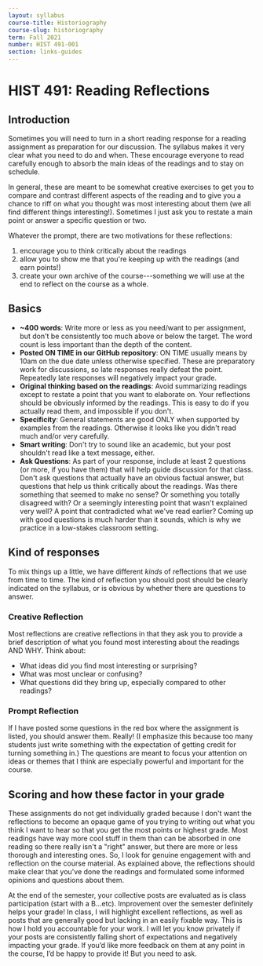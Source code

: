 ```yaml
---
layout: syllabus
course-title: Historiography
course-slug: historiography
term: Fall 2021
number: HIST 491-001
section: links-guides
---
```


# HIST 491: Reading Reflections

## Introduction
Sometimes you will need to turn in a short reading response for a reading assignment as preparation for our discussion. The syllabus makes it very clear what you need to do and when. These encourage everyone to read carefully enough to absorb the main ideas of the readings and to stay on schedule.

In general, these are meant to be somewhat creative exercises to get you to compare and contrast different aspects of the reading and to give you a chance to riff on what you thought was most interesting about them (we all find different things interesting!). Sometimes I just ask you to restate a main point or answer a specific question or two.

Whatever the prompt, there are two motivations for these reflections:
1) encourage you to think critically about the readings
2) allow you to show me that you're keeping up with the readings (and earn points!)
3) create your own archive of the course---something we will use at the end to reflect on the course as a whole.

## Basics
- **~400 words**: Write more or less as you need/want to per assignment, but don't be consistently too much above or below the target. The word count is less important than the depth of the content.
- **Posted ON TIME in our GitHub repository**: ON TIME usually means by 10am on the due date unless otherwise specified. These are preparatory work for discussions, so late responses really defeat the point. Repeatedly late responses will negatively impact your grade.
- **Original thinking based on the readings**: Avoid summarizing readings except to restate a point that you want to elaborate on. Your reflections should be obviously informed by the readings. This is easy to do if you actually read them, and impossible if you don't.
- **Specificity**: General statements are good ONLY when supported by examples from the readings. Otherwise it looks like you didn't read much and/or very carefully.
- **Smart writing**: Don't try to sound like an academic, but your post shouldn't read like a text message, either.
- **Ask Questions**: As part of your response, include at least 2 questions (or more, if you have them) that will help guide discussion for that class. Don't ask questions that actually have an obvious factual answer, but questions that help us think critically about the readings. Was there something that seemed to make no sense? Or something you totally disagreed with? Or a seemingly interesting point that wasn't explained very well? A point that contradicted what we've read earlier? Coming up with good questions is much harder than it sounds, which is why we practice in a low-stakes classroom setting.

## Kind of responses
To mix things up a little, we have different _kinds_ of reflections that we use from time to time. The kind of reflection you should post should be clearly indicated on the syllabus, or is obvious by whether there are questions to answer.

### Creative Reflection
Most reflections are creative reflections in that they ask you to provide a brief description of what you found most interesting about the readings AND WHY. Think about:
- What ideas did you find most interesting or surprising?
- What was most unclear or confusing?
- What questions did they bring up, especially compared to other readings?

### Prompt Reflection
If I have posted some questions in the red box where the assignment is listed, you should answer them. Really! (I emphasize this because too many students just write something with the expectation of getting credit for turning something in.) The questions are meant to focus your attention on ideas or themes that I think are especially powerful and important for the course.


## Scoring and how these factor in your grade
These assignments do not get individually graded because I don't want the reflections to become an opaque game of you trying to writing out what you think I want to hear so that you get the most points or highest grade. Most readings have way more cool stuff in them than can be absorbed in one reading so there really isn't a "right" answer, but there are more or less thorough and interesting ones. So, I look for genuine engagement with and reflection on the course material. As explained above, the reflections should make clear that you've done the readings and formulated some informed opinions and questions about them.

At the end of the semester, your collective posts are evaluated as is class participation (start with a B...etc). Improvement over the semester definitely helps your grade! In class, I will highlight excellent reflections, as well as posts that are generally good but lacking in an easily fixable way. This is how I hold you accountable for your work. I will let you know privately if your posts are consistently falling short of expectations and negatively impacting your grade. If you’d like more feedback on them at any point in the course, I’d be happy to provide it! But you need to ask.
